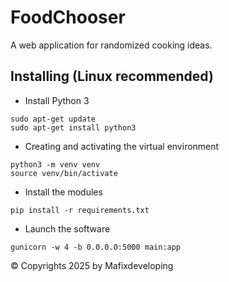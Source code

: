 # FoodChooser
A web application for randomized cooking ideas.

## Installing (Linux recommended)
- Install Python 3
```
sudo apt-get update
sudo apt-get install python3
```
- Creating and activating the virtual environment
```
python3 -m venv venv
source venv/bin/activate
```
- Install the modules
```
pip install -r requirements.txt
```
- Launch the software
```
gunicorn -w 4 -b 0.0.0.0:5000 main:app
```

© Copyrights 2025 by Mafixdeveloping
